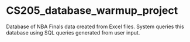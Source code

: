 # CS205_database_warmup_project

Database of NBA Finals data created from Excel files. System queries this database using SQL queries generated from user input.
